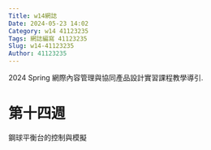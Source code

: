 ```yaml
---
Title: w14網誌
Date: 2024-05-23 14:02
Category: w14 41123235
Tags: 網誌編寫 41123235
Slug: w14-41123235
Author: 41123235
---
```


2024 Spring 網際內容管理與協同產品設計實習課程教學導引.

<!-- PELICAN_END_SUMMARY -->

# 第十四週
鋼球平衡台的控制與模擬